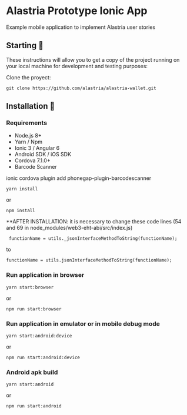 # Alastria Prototype Ionic App

Example mobile application to implement Alastria user stories

## Starting 🚀

These instructions will allow you to get a copy of the project running on your local machine for development and testing purposes:

Clone the proyect:
```
git clone https://github.com/alastria/alastria-wallet.git
```

## Installation 🔧

### Requirements
* Node.js 8+
* Yarn / Npm
* Ionic 3 / Angular 6
* Android SDK / iOS SDK
* Cordova 7.1.0+
* Barcode Scanner

ionic cordova plugin add phonegap-plugin-barcodescanner

```
yarn install
```
or
```
npm install
```

**AFTER INSTALLATION: it is necessary to change these code lines (54 and 69 in node_modules/web3-eht-abi/src/index.js)
```
 functionName = utils._jsonInterfaceMethodToString(functionName);
```
to 
```
functionName = utils.jsonInterfaceMethodToString(functionName);
```


### Run application in browser
```
yarn start:browser
```
or
```
npm run start:browser
```

### Run application in emulator or in mobile debug mode
```
yarn start:android:device
```
or
```
npm run start:android:device
```

### Android apk build
```
yarn start:android
```
or
```
npm run start:android
```